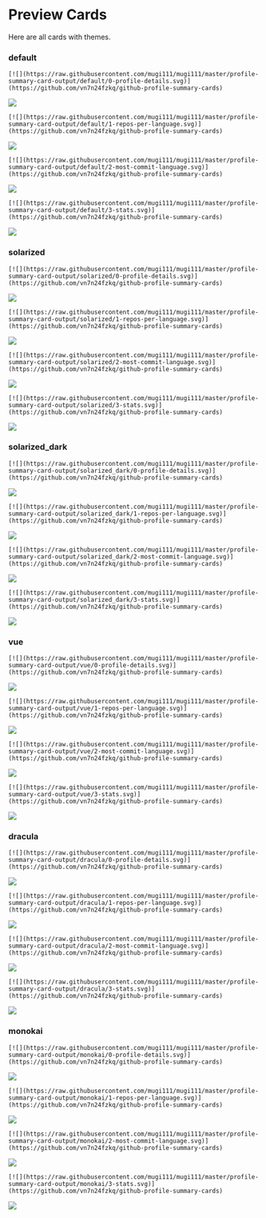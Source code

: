 
# Preview Cards

Here are all cards with themes.


### default


```
[![](https://raw.githubusercontent.com/mugi111/mugi111/master/profile-summary-card-output/default/0-profile-details.svg)](https://github.com/vn7n24fzkq/github-profile-summary-cards)
```
![](https://raw.githubusercontent.com/mugi111/mugi111/master/profile-summary-card-output/default/0-profile-details.svg)


```
[![](https://raw.githubusercontent.com/mugi111/mugi111/master/profile-summary-card-output/default/1-repos-per-language.svg)](https://github.com/vn7n24fzkq/github-profile-summary-cards)
```
![](https://raw.githubusercontent.com/mugi111/mugi111/master/profile-summary-card-output/default/1-repos-per-language.svg)


```
[![](https://raw.githubusercontent.com/mugi111/mugi111/master/profile-summary-card-output/default/2-most-commit-language.svg)](https://github.com/vn7n24fzkq/github-profile-summary-cards)
```
![](https://raw.githubusercontent.com/mugi111/mugi111/master/profile-summary-card-output/default/2-most-commit-language.svg)


```
[![](https://raw.githubusercontent.com/mugi111/mugi111/master/profile-summary-card-output/default/3-stats.svg)](https://github.com/vn7n24fzkq/github-profile-summary-cards)
```
![](https://raw.githubusercontent.com/mugi111/mugi111/master/profile-summary-card-output/default/3-stats.svg)


### solarized


```
[![](https://raw.githubusercontent.com/mugi111/mugi111/master/profile-summary-card-output/solarized/0-profile-details.svg)](https://github.com/vn7n24fzkq/github-profile-summary-cards)
```
![](https://raw.githubusercontent.com/mugi111/mugi111/master/profile-summary-card-output/solarized/0-profile-details.svg)


```
[![](https://raw.githubusercontent.com/mugi111/mugi111/master/profile-summary-card-output/solarized/1-repos-per-language.svg)](https://github.com/vn7n24fzkq/github-profile-summary-cards)
```
![](https://raw.githubusercontent.com/mugi111/mugi111/master/profile-summary-card-output/solarized/1-repos-per-language.svg)


```
[![](https://raw.githubusercontent.com/mugi111/mugi111/master/profile-summary-card-output/solarized/2-most-commit-language.svg)](https://github.com/vn7n24fzkq/github-profile-summary-cards)
```
![](https://raw.githubusercontent.com/mugi111/mugi111/master/profile-summary-card-output/solarized/2-most-commit-language.svg)


```
[![](https://raw.githubusercontent.com/mugi111/mugi111/master/profile-summary-card-output/solarized/3-stats.svg)](https://github.com/vn7n24fzkq/github-profile-summary-cards)
```
![](https://raw.githubusercontent.com/mugi111/mugi111/master/profile-summary-card-output/solarized/3-stats.svg)


### solarized_dark


```
[![](https://raw.githubusercontent.com/mugi111/mugi111/master/profile-summary-card-output/solarized_dark/0-profile-details.svg)](https://github.com/vn7n24fzkq/github-profile-summary-cards)
```
![](https://raw.githubusercontent.com/mugi111/mugi111/master/profile-summary-card-output/solarized_dark/0-profile-details.svg)


```
[![](https://raw.githubusercontent.com/mugi111/mugi111/master/profile-summary-card-output/solarized_dark/1-repos-per-language.svg)](https://github.com/vn7n24fzkq/github-profile-summary-cards)
```
![](https://raw.githubusercontent.com/mugi111/mugi111/master/profile-summary-card-output/solarized_dark/1-repos-per-language.svg)


```
[![](https://raw.githubusercontent.com/mugi111/mugi111/master/profile-summary-card-output/solarized_dark/2-most-commit-language.svg)](https://github.com/vn7n24fzkq/github-profile-summary-cards)
```
![](https://raw.githubusercontent.com/mugi111/mugi111/master/profile-summary-card-output/solarized_dark/2-most-commit-language.svg)


```
[![](https://raw.githubusercontent.com/mugi111/mugi111/master/profile-summary-card-output/solarized_dark/3-stats.svg)](https://github.com/vn7n24fzkq/github-profile-summary-cards)
```
![](https://raw.githubusercontent.com/mugi111/mugi111/master/profile-summary-card-output/solarized_dark/3-stats.svg)


### vue


```
[![](https://raw.githubusercontent.com/mugi111/mugi111/master/profile-summary-card-output/vue/0-profile-details.svg)](https://github.com/vn7n24fzkq/github-profile-summary-cards)
```
![](https://raw.githubusercontent.com/mugi111/mugi111/master/profile-summary-card-output/vue/0-profile-details.svg)


```
[![](https://raw.githubusercontent.com/mugi111/mugi111/master/profile-summary-card-output/vue/1-repos-per-language.svg)](https://github.com/vn7n24fzkq/github-profile-summary-cards)
```
![](https://raw.githubusercontent.com/mugi111/mugi111/master/profile-summary-card-output/vue/1-repos-per-language.svg)


```
[![](https://raw.githubusercontent.com/mugi111/mugi111/master/profile-summary-card-output/vue/2-most-commit-language.svg)](https://github.com/vn7n24fzkq/github-profile-summary-cards)
```
![](https://raw.githubusercontent.com/mugi111/mugi111/master/profile-summary-card-output/vue/2-most-commit-language.svg)


```
[![](https://raw.githubusercontent.com/mugi111/mugi111/master/profile-summary-card-output/vue/3-stats.svg)](https://github.com/vn7n24fzkq/github-profile-summary-cards)
```
![](https://raw.githubusercontent.com/mugi111/mugi111/master/profile-summary-card-output/vue/3-stats.svg)


### dracula


```
[![](https://raw.githubusercontent.com/mugi111/mugi111/master/profile-summary-card-output/dracula/0-profile-details.svg)](https://github.com/vn7n24fzkq/github-profile-summary-cards)
```
![](https://raw.githubusercontent.com/mugi111/mugi111/master/profile-summary-card-output/dracula/0-profile-details.svg)


```
[![](https://raw.githubusercontent.com/mugi111/mugi111/master/profile-summary-card-output/dracula/1-repos-per-language.svg)](https://github.com/vn7n24fzkq/github-profile-summary-cards)
```
![](https://raw.githubusercontent.com/mugi111/mugi111/master/profile-summary-card-output/dracula/1-repos-per-language.svg)


```
[![](https://raw.githubusercontent.com/mugi111/mugi111/master/profile-summary-card-output/dracula/2-most-commit-language.svg)](https://github.com/vn7n24fzkq/github-profile-summary-cards)
```
![](https://raw.githubusercontent.com/mugi111/mugi111/master/profile-summary-card-output/dracula/2-most-commit-language.svg)


```
[![](https://raw.githubusercontent.com/mugi111/mugi111/master/profile-summary-card-output/dracula/3-stats.svg)](https://github.com/vn7n24fzkq/github-profile-summary-cards)
```
![](https://raw.githubusercontent.com/mugi111/mugi111/master/profile-summary-card-output/dracula/3-stats.svg)


### monokai


```
[![](https://raw.githubusercontent.com/mugi111/mugi111/master/profile-summary-card-output/monokai/0-profile-details.svg)](https://github.com/vn7n24fzkq/github-profile-summary-cards)
```
![](https://raw.githubusercontent.com/mugi111/mugi111/master/profile-summary-card-output/monokai/0-profile-details.svg)


```
[![](https://raw.githubusercontent.com/mugi111/mugi111/master/profile-summary-card-output/monokai/1-repos-per-language.svg)](https://github.com/vn7n24fzkq/github-profile-summary-cards)
```
![](https://raw.githubusercontent.com/mugi111/mugi111/master/profile-summary-card-output/monokai/1-repos-per-language.svg)


```
[![](https://raw.githubusercontent.com/mugi111/mugi111/master/profile-summary-card-output/monokai/2-most-commit-language.svg)](https://github.com/vn7n24fzkq/github-profile-summary-cards)
```
![](https://raw.githubusercontent.com/mugi111/mugi111/master/profile-summary-card-output/monokai/2-most-commit-language.svg)


```
[![](https://raw.githubusercontent.com/mugi111/mugi111/master/profile-summary-card-output/monokai/3-stats.svg)](https://github.com/vn7n24fzkq/github-profile-summary-cards)
```
![](https://raw.githubusercontent.com/mugi111/mugi111/master/profile-summary-card-output/monokai/3-stats.svg)


